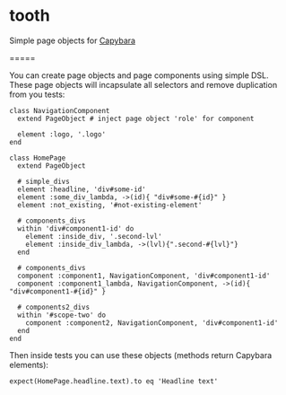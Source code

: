 tooth
=====

Simple page objects for [Capybara](https://github.com/jnicklas/capybara)

=====

You can create page objects and page components using simple DSL.
These page objects will incapsulate all selectors and remove duplication
from you tests:

    class NavigationComponent
      extend PageObject # inject page object 'role' for component

      element :logo, '.logo'
    end

    class HomePage
      extend PageObject

      # simple_divs
      element :headline, 'div#some-id'
      element :some_div_lambda, ->(id){ "div#some-#{id}" }
      element :not_existing, '#not-existing-element'

      # components_divs
      within 'div#component1-id' do
        element :inside_div, '.second-lvl'
        element :inside_div_lambda, ->(lvl){".second-#{lvl}"}
      end

      # components_divs
      component :component1, NavigationComponent, 'div#component1-id'
      component :component1_lambda, NavigationComponent, ->(id){ "div#component1-#{id}" }

      # components2_divs
      within '#scope-two' do
        component :component2, NavigationComponent, 'div#component1-id'
      end
    end

Then inside tests you can use these objects (methods return Capybara
elements):

    expect(HomePage.headline.text).to eq 'Headline text'
